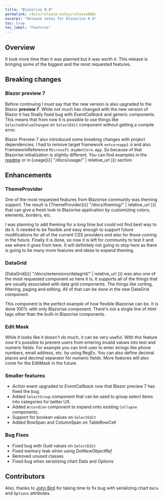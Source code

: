 ```yaml
---
title: "Blazorise 0.8"
permalink: /docs/release-notes/release080/
excerpt: "Release notes for Blazorise 0.8"
toc: true
toc_label: "Features"
---
```


## Overview

It took more time than it was planned but it was worth it. This release is bringing some of the biggest and the most requested features.

## Breaking changes

### Blazor preview 7

Before continuing I must say that the new version is also upgraded to the Blazor **preview 7**. While not much has changed with the new version of Blazor it has finally fixed bug with _EventCallback_ and generic components. This means that from now it is possible to use things like `SelectedValueChanged` on `SelectEdit` component without getting a compile error.

Blazor Preview 7 also introduced some breaking changes with project dependencies. I had to remove target framework `netcoreapp3.0` and also FrameworkReference `Microsoft.AspNetCore.App`. So because of that Blazorise initialization is slightly different. You can find examples in the [readme](https://github.com/stsrki/Blazorise#client-side) or in [usage]({{ "/docs/usage/" | relative_url }}) section

## Enhancements

### ThemeProvider

One of the most requested features from Blazorise community was theming support. The result is [ThemeProvider]({{ "/docs/theming/" | relative_url }}) that can give a fresh look to Blazorise application by customizing colors, elements, borders, etc.

I was planning to add theming for a long time but could not find best way to do it. It needed to be flexible and easy enough to support future modifications for all of the current CSS providers and also for those coming in the future. Finally it is done, so now it is left for community to test it and see where it goes from here. It will definitely not going to stop here as there is going to be many more features and ideas to expand theming.

### DataGrid

[DataGrid]({{ "/docs/extensions/datagrid/" | relative_url }}) was also one of the most requested component so here it is. It supports all of the things that are usually associated with data grid components. The things like sorting, filtering, paging and editing. All of that can be done in the new DataGrid component.

This component is the perfect example of how flexible Blazorise can be. It is done 100% with only Blazorise component. There's not a single line of _html_ tags other than the built-in Blazorise components.

### Edit Mask

While it looks like it doesn't do much, it can be very useful. With this feature now it's possible to prevent users from entering invalid values into text and numeric fields. For example you can limit user to enter strings like phone numbers, email address, etc. by using RegEx. You can also define decimal places and decimal separator for numeric fields. More features will also come for the EditMask in the future.

### Smaller features

- _Action_ event upgraded to _EventCallback_ now that Blazor preview 7 has fixed the bug.
- Added `SelectGroup` component that can be used to group select items into categories for better UX.
- Added `Accordion` component to expand onto existing `Collapse` components.
- Support for boolean values on `SelectEdit`
- Added RowSpan and ColumnSpan on TableRowCell

### Bug Fixes

- Fixed bug with Guid values on `SelectEdit`
- Fixed memory leak when using _DotNewObjectRef_
- Removed unused classes
- Fixed bug when serializing chart Data and Options

## Contributors

Also, thanks to [John Bird](https://github.com/johnbirdau) for taking time to fix bug with serializing chart `Data` and `Options` attributes.